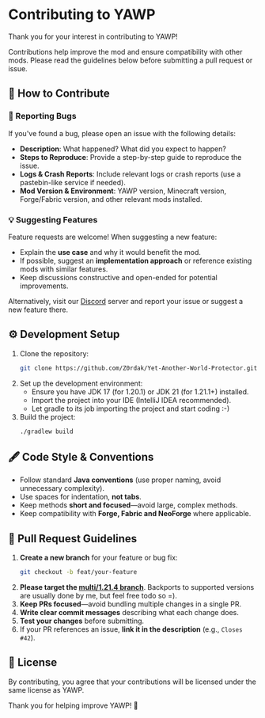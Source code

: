 # Contributing to YAWP

Thank you for your interest in contributing to YAWP! 

Contributions help improve the mod and ensure compatibility with other mods. Please read the guidelines below before submitting a pull request or issue.

## 📝 How to Contribute

### 🐛 Reporting Bugs
If you've found a bug, please open an issue with the following details:
- **Description**: What happened? What did you expect to happen?
- **Steps to Reproduce**: Provide a step-by-step guide to reproduce the issue.
- **Logs & Crash Reports**: Include relevant logs or crash reports (use a pastebin-like service if needed).
- **Mod Version & Environment**: YAWP version, Minecraft version, Forge/Fabric version, and other relevant mods installed.

### 💡 Suggesting Features
Feature requests are welcome! When suggesting a new feature:
- Explain the **use case** and why it would benefit the mod.
- If possible, suggest an **implementation approach** or reference existing mods with similar features.
- Keep discussions constructive and open-ended for potential improvements.

Alternatively, visit our [Discord](https://discord.gg/d7hArKCUtm) server and report your issue or suggest a new feature there.

## ⚙️ Development Setup

1. Clone the repository:
   ```sh
   git clone https://github.com/Z0rdak/Yet-Another-World-Protector.git
   ```
2. Set up the development environment:
    - Ensure you have JDK 17 (for 1.20.1) or JDK 21 (for 1.21.1+) installed.
    - Import the project into your IDE (IntelliJ IDEA recommended).
    - Let gradle to its job importing the project and start coding :-)
3. Build the project:
   ```sh
   ./gradlew build
   ```

## 🖋️ Code Style & Conventions
- Follow standard **Java conventions** (use proper naming, avoid unnecessary complexity).
- Use spaces for indentation, **not tabs**.
- Keep methods **short and focused**—avoid large, complex methods.
- Keep compatibility with **Forge, Fabric and NeoForge** where applicable.

## 🔄 Pull Request Guidelines
1. **Create a new branch** for your feature or bug fix:
   ```sh
   git checkout -b feat/your-feature
   ```
2. **Please target the [multi/1.21.4 branch](https://github.com/Z0rdak/Yet-Another-World-Protector/tree/multi/1.21.4)**. Backports to supported versions are usually done by me, but feel free todo so =). 
4. **Keep PRs focused**—avoid bundling multiple changes in a single PR.
3. **Write clear commit messages** describing what each change does.
4. **Test your changes** before submitting.
5. If your PR references an issue, **link it in the description** (e.g., `Closes #42`).

## 📜 License
By contributing, you agree that your contributions will be licensed under the same license as YAWP.

Thank you for helping improve YAWP! 🚀
